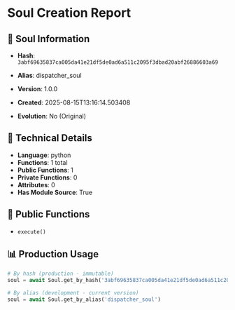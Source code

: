 # Soul Creation Report

## 🧬 Soul Information
- **Hash**: `3abf69635837ca005da41e21df5de0ad6a511c2095f3dbad20abf26886603a69`
- **Alias**: dispatcher_soul
- **Version**: 1.0.0
- **Created**: 2025-08-15T13:16:14.503408

- **Evolution**: No (Original)

## 🔧 Technical Details
- **Language**: python
- **Functions**: 1 total
- **Public Functions**: 1
- **Private Functions**: 0
- **Attributes**: 0
- **Has Module Source**: True

## 🎯 Public Functions
- `execute()`

## 📊 Production Usage
```python
# By hash (production - immutable)
soul = await Soul.get_by_hash('3abf69635837ca005da41e21df5de0ad6a511c2095f3dbad20abf26886603a69')

# By alias (development - current version)
soul = await Soul.get_by_alias('dispatcher_soul')
```
